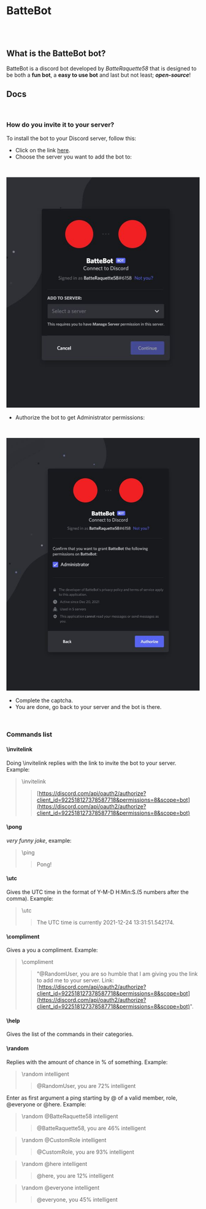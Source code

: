 # BatteBot
<br>
<br>

## What is the BatteBot bot?
BatteBot is a discord bot developed by *BatteRaquette58* that is designed to be both a **fun bot**, a **easy to use bot** and last but not least; ***open-source***!
<br>

## Docs
<br>

### How do you invite it to your server?

To install the bot to your Discord server, follow this:

- Click on the link [here](https://discord.com/api/oauth2/authorize?client_id=922518127378587718&permissions=8&scope=bot "Install BatteBot to your server").
- Choose the server you want to add the bot to: 
<br>

![Choose server](/assets/md/choose-server.JPG "Choose server")
- Authorize the bot to get Administrator permissions:
<br>

![Authorize Administrator perms](/assets/md/authorize.JPG "Authorize Administrator perms")
- Complete the captcha.
- You are done, go back to your server and the bot is there.
<br>

### Commands list

#### \invitelink

Doing \invitelink replies with the link to invite the bot to your server. Example:

> \invitelink
>> [https://discord.com/api/oauth2/authorize?client_id=922518127378587718&permissions=8&scope=bot](https://discord.com/api/oauth2/authorize?client_id=922518127378587718&permissions=8&scope=bot)

#### \pong

*very funny joke*, example:
> \ping
>> Pong!

#### \utc

Gives the UTC time in the format of Y-M-D H:Min:S.(5 numbers after the comma). Example:

> \utc
>> The UTC time is currently 2021-12-24 13:31:51.542174.

#### \compliment

Gives a you a compliment. Example:

> \compliment
>> "@RandomUser, you are so humble that I am giving you the link to add me to your server. Link: [https://discord.com/api/oauth2/authorize?client_id=922518127378587718&permissions=8&scope=bot](https://discord.com/api/oauth2/authorize?client_id=922518127378587718&permissions=8&scope=bot)".

#### \help

Gives the list of the commands in their categories.

#### \random

Replies with the amount of chance in % of something. Example:

> \random intelligent
>> @RandomUser, you are 72% intelligent

Enter as first argument a ping starting by @ of a valid member, role, @everyone or @here. Example:

> \random @BatteRaquette58 intelligent
>> @BatteRaquette58, you are 46% intelligent

> \random @CustomRole intelligent
>> @CustomRole, you are 93% intelligent

> \random @here intelligent
>> @here, you are 12% intelligent

> \random @everyone intelligent
>> @everyone, you 45% intelligent

